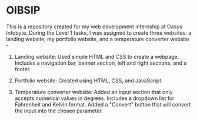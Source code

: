 # OIBSIP
This is a repository created for my web development internship at Oasys Infobyte. During the Level 1 tasks, I was assigned to create three websites: a landing website, my portfolio website, and a temperature converter website -
1) Landing website:
   Used simple HTML and CSS to create a webpage.
   Includes a navigation bar, banner section, left and right sections, and a footer.
   
2) Portfolio website:
   Created using HTML, CSS, and JavaScript.
   
3) Temperature converter website:
   Added an input section that only accepts numerical values in degrees.
   Includes a dropdown list for Fahrenheit and Kelvin format.
   Added a "Convert" button that will convert the input into the chosen parameter.



